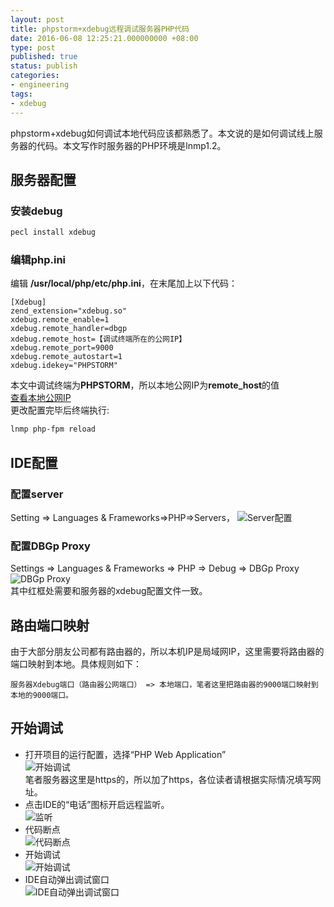 ```yaml
---
layout: post
title: phpstorm+xdebug远程调试服务器PHP代码
date: 2016-06-08 12:25:21.000000000 +08:00
type: post
published: true
status: publish
categories:
- engineering
tags:
- xdebug
---
```

phpstorm+xdebug如何调试本地代码应该都熟悉了。本文说的是如何调试线上服务器的代码。本文写作时服务器的PHP环境是lnmp1.2。

## 服务器配置
### 安装debug

```bash
pecl install xdebug
```

### 编辑php.ini
编辑 **/usr/local/php/etc/php.ini**，在末尾加上以下代码：

```
[Xdebug]
zend_extension="xdebug.so"
xdebug.remote_enable=1
xdebug.remote_handler=dbgp
xdebug.remote_host=【调试终端所在的公网IP】
xdebug.remote_port=9000
xdebug.remote_autostart=1
xdebug.idekey="PHPSTORM"
```

本文中调试终端为**PHPSTORM**，所以本地公网IP为**remote_host**的值   
[查看本地公网IP](http://www.ip138.com)   
更改配置完毕后终端执行:

```bash
lnmp php-fpm reload
```

## IDE配置
### 配置server
Setting => Languages & Frameworks=>PHP=>Servers，
![Server配置](https://og5r5kasb.qnssl.com/wp-content/uploads/2016/06/QQ%E5%9B%BE%E7%89%8720160608121441.png)   
### 配置DBGp Proxy
Settings => Languages & Frameworks => PHP => Debug => DBGp Proxy
![DBGp Proxy](https://og5r5kasb.qnssl.com/wp-content/uploads/2016/06/QQ%E5%9B%BE%E7%89%8720160608121659.png)   
其中红框处需要和服务器的xdebug配置文件一致。
## 路由端口映射
由于大部分朋友公司都有路由器的，所以本机IP是局域网IP，这里需要将路由器的端口映射到本地。具体规则如下：

```
服务器Xdebug端口（路由器公网端口） => 本地端口，笔者这里把路由器的9000端口映射到本地的9000端口。
```

## 开始调试
+ 打开项目的运行配置，选择“PHP Web Application”   
![开始调试](https://og5r5kasb.qnssl.com/wp-content/uploads/2016/06/QQ%E5%9B%BE%E7%89%8720160608122018.png)   
笔者服务器这里是https的，所以加了https，各位读者请根据实际情况填写网址。
+ 点击IDE的“电话”图标开启远程监听。   
![监听](https://og5r5kasb.qnssl.com/wp-content/uploads/2016/06/QQ%E6%88%AA%E5%9B%BE20160608122148.png)   
+ 代码断点   
![代码断点](https://og5r5kasb.qnssl.com/wp-content/uploads/2016/06/QQ%E6%88%AA%E5%9B%BE20160608122222.png)   
+ 开始调试   
![开始调试](https://og5r5kasb.qnssl.com/wp-content/uploads/2016/06/QQ%E6%88%AA%E5%9B%BE20160608122259.png)   
+ IDE自动弹出调试窗口   
![IDE自动弹出调试窗口](https://og5r5kasb.qnssl.com/wp-content/uploads/2016/06/QQ%E6%88%AA%E5%9B%BE20160608122347.png)   